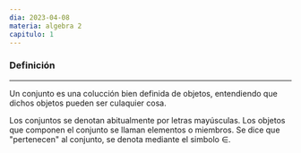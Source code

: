 ```yaml
---
dia: 2023-04-08
materia: algebra 2
capitulo: 1
---
```

### Definición
---
Un conjunto es una colucción bien definida de objetos, entendiendo que dichos objetos pueden ser culaquier cosa.

Los conjuntos se denotan abitualmente por letras mayúsculas. Los objetos que componen el conjunto se llaman elementos o miembros. Se dice que "pertenecen" al conjunto, se denota mediante el simbolo $\in$.